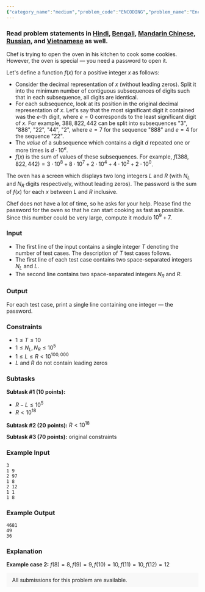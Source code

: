 ```yaml
---
{"category_name":"medium","problem_code":"ENCODING","problem_name":"Encoding","problemComponents":{"constraints":"","constraintsState":false,"subtasks":"","subtasksState":false,"inputFormat":"","inputFormatState":false,"outputFormat":"","outputFormatState":false,"sampleTestCases":{"0":{"id":1,"input":"3\n1 9\n2 97\n1 8\n2 12\n1 1\n1 8","output":"4681\n49\n36","explanation":"**Example case 2:** $f(8) = 8, f(9) = 9, f(10) = 10, f(11) = 10, f(12) = 12$","isDeleted":false}}},"video_editorial_url":"","languages_supported":{"0":"CPP14","1":"C","2":"JAVA","3":"PYTH 3.6","4":"PYTH","5":"PYP3","6":"CS2","7":"ADA","8":"PYPY","9":"TEXT","10":"PAS fpc","11":"NODEJS","12":"RUBY","13":"PHP","14":"GO","15":"HASK","16":"TCL","17":"PERL","18":"SCALA","19":"LUA","20":"kotlin","21":"BASH","22":"JS","23":"LISP sbcl","24":"rust","25":"PAS gpc","26":"BF","27":"CLOJ","28":"R","29":"D","30":"CAML","31":"FORT","32":"ASM","33":"swift","34":"FS","35":"WSPC","36":"LISP clisp","37":"SQL","38":"SCM guile","39":"PERL6","40":"ERL","41":"CLPS","42":"ICK","43":"NICE","44":"PRLG","45":"ICON","46":"COB","47":"SCM chicken","48":"PIKE","49":"SCM qobi","50":"ST","51":"NEM"},"max_timelimit":3,"source_sizelimit":50000,"problem_author":"claudy","problem_tester":null,"date_added":"28-04-2019","tags":{"0":"aug19","1":"claudy","2":"claudy","3":"digit","4":"dynamic","5":"easy","6":"vijju123"},"problem_difficulty_level":"Easy-Medium","best_tag":"Dynamic Programming","editorial_url":"https://discuss.codechef.com/problems/ENCODING","time":{"view_start_date":1565602202,"submit_start_date":1565602202,"visible_start_date":1565602202,"end_date":1735669800},"is_direct_submittable":false,"problemDiscussURL":"https://discuss.codechef.com/search?q=ENCODING","is_proctored":false,"visitedContests":{},"layout":"problem"}
---
```

### Read problem statements in [Hindi](https://www.codechef.com/download/translated/AUG19/hindi/ENCODING.pdf), [Bengali](https://www.codechef.com/download/translated/AUG19/bengali/ENCODING.pdf), [Mandarin Chinese](https://www.codechef.com/download/translated/AUG19/mandarin/ENCODING.pdf), [Russian](https://www.codechef.com/download/translated/AUG19/russian/ENCODING.pdf), and [Vietnamese](https://www.codechef.com/download/translated/AUG19/vietnamese/ENCODING.pdf) as well.

Chef is trying to open the oven in his kitchen to cook some cookies. However, the oven is special ― you need a password to open it.

Let's define a function $f(x)$ for a positive integer $x$ as follows:
- Consider the decimal representation of $x$ (without leading zeros). Split it into the minimum number of contiguous subsequences of digits such that in each subsequence, all digits are identical.
- For each subsequence, look at its position in the original decimal representation of $x$. Let's say that the most significant digit it contained was the $e$-th digit, where $e=0$ corresponds to the least significant digit of $x$. For example, $388,822,442$ can be split into subsequences "3", "888", "22", "44", "2", where $e=7$ for the sequence "888" and $e=4$ for the sequence "22".
- The *value* of a subsequence which contains a digit $d$ repeated one or more times is $d \cdot 10^e$.
- $f(x)$ is the sum of values of these subsequences. For example, $f(388,822,442) = 3 \cdot 10^8 + 8 \cdot 10^7 + 2 \cdot 10^4 + 4 \cdot 10^2 + 2 \cdot 10^0$.

The oven has a screen which displays two long integers $L$ and $R$ (with $N_L$ and $N_R$ digits respectively, without leading zeros). The password is the sum of $f(x)$ for each $x$ between $L$ and $R$ inclusive.

Chef does not have a lot of time, so he asks for your help. Please find the password for the oven so that he can start cooking as fast as possible. Since this number could be very large, compute it modulo $10^9 + 7$.

### Input
- The first line of the input contains a single integer $T$ denoting the number of test cases. The description of $T$ test cases follows.
- The first line of each test case contains two space-separated integers $N_L$ and $L$.
- The second line contains two space-separated integers $N_R$ and $R$.

### Output
For each test case, print a single line containing one integer ― the password.

### Constraints
- $1 \le T \le 10$
- $1 \le N_L, N_R \le 10^5$
- $1 \le L \le R \lt 10^{100,000}$
- $L$ and $R$ do not contain leading zeros

### Subtasks
**Subtask #1 (10 points):**
- $R - L \le 10^5$
- $R \lt 10^{18}$

**Subtask #2 (20 points):** $R \lt 10^{18}$

**Subtask #3 (70 points):** original constraints

### Example Input
```
3
1 9
2 97
1 8
2 12
1 1
1 8
```

### Example Output
```
4681
49
36
```

### Explanation
**Example case 2:** $f(8) = 8, f(9) = 9, f(10) = 10, f(11) = 10, f(12) = 12$

<aside style='background: #f8f8f8;padding: 10px 15px;'><div>All submissions for this problem are available.</div></aside>